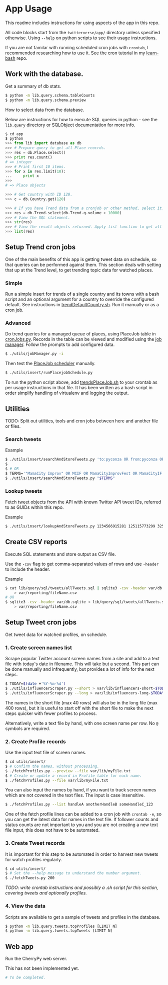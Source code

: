 # App Usage

This readme includes instructions for using aspects of the app in this repo.

All code blocks start from the `twitterverse/app/` directory unless specified otherwise. Using `--help` on python scripts to see their usage instructions.

If you are not familar with running scheduled cron jobs with `crontab`, I recommended researching how to use it. See the cron tutorial in my [learn-bash](https://github.com/MichaelCurrin/learn-bash/tree/master/learn-bash) repo.


## Work with the database.

Get a summary of db stats.

```bash
$ python -m lib.query.schema.tableCounts
$ python -m lib.query.schema.preview
```

How to select data from the database. 

Below are instructions for how to execute SQL queries in python - see the `lib.query` directory or SQLObject documentation for more info.

```python
$ cd app
$ python
>>> from lib import database as db
>>> # Prepare query to get all Place reocrds.
>>> res = db.Place.select()
>>> print res.count()
# => integer
>>> # Print first 10 items.
>>> for x in res.limit(10):
...     print x
>>>
# => Place objects

>>> # Get country with ID 120.
>>> c = db.Country.get(120)

>>> # If you have Trend data from a cronjob or other method, select it.
>>> res = db.Trend.select(db.Trend.q.volume > 10000)
>>> # View the SQL statement.
>>> str(res)
>>> # View the result objects returned. Apply list function to get all data from the generator.
>>> list(res)
```


## Setup Trend cron jobs

One of the main benefits of this app is getting tweet data on schedule, so that queries can be performed against them. This section deals with setting that up at the Trend level, to get trending topic data for watched places.

### Simple

Run a simple insert for trends of a single country and its towns with a bash script and an optional argument for a country to override the configured default. See instructions in [trendDefaultCountry.sh](../tools/cron/trendsDefaultCountry.sh). Run it manually or as a cron job.


### Advanced

Do trend queries for a managed queue of places, using PlaceJob table in [cronJobs.py](../app/models/cronJobs.py). Records in the table can be viewed and modified using the [job manager](../app/utils/jobManager.py). Follow the prompts to add configured data.

```bash
$ ./utils/jobManager.py -i
```

Then test the [PlaceJob scheduler](../app/utils/insert/runPlacejobSchedule.py) manually.

```bash
$ ./utils/insert/runPlacejobSchedule.py
```

To run the python script above, add [trendsPlaceJob.sh](../tools/cron/trendsPlaceJob.sh) to your crontab as per usage instructions in that file. It has been written as a bash script in order simplify handling of virtualenv and logging the output.


## Utilities

TODO: Split out utilities, tools and cron jobs between here and another file or files.


### Search tweets

Example

```bash
$ ./utils/insert/searchAndStoreTweets.py 'to:pyconza OR from:pyconza OR pyconza OR pyconza17 OR za.pycon.org'
$
$ # OR
$ TERMS='"MamaCity Improv" OR MCIF OR MamaCityImprovFest OR MamaCityIF OR mamacityimprovfestival.nutickets.co.za OR mamacityimprovfest.com'
$ ./utils/insert/searchAndStoreTweets.py "$TERMS"
```


### Lookup tweets

Fetch tweet objects from the API with known Twitter API tweet IDs, referred to as GUIDs within this repo.

Example

```bash
$ ./utils/insert/lookupAndStoreTweets.py 1234566915281 125115773299 325882358325
```


## Create CSV reports

Execute SQL statements and store output as CSV file.

Use the `-csv` flag to get comma-separated values of rows and use `-header` to include the header.

Example

```bash
$ cat lib/query/sql/tweets/allTweets.sql | sqlite3 -csv -header var/db.sqlite \
    > var/reporting/fileName.csv
# OR
$ sqlite3 -csv -header var/db.sqlite < lib/query/sql/tweets/allTweets.sql \
    > var/reporting/fileName.csv

```


## Setup Tweet cron jobs

Get tweet data for watched profiles, on schedule.

### 1. Create screen names list

Scrape popular Twitter account screen names from a site and add to a text file with today's date in filename. This will take but a second. This part can be done manually and infrequently, but provides a lot of info for the next steps.

```bash
$ TODAY=$(date +'%Y-%m-%d')
$ ./utils/influencerScraper.py --short > var/lib/influencers-short-$TODAY.txt
$ ./utils/influencerScraper.py --long > var/lib/influencers-long-$TODAY.txt
```

The names in the short file (max 40 rows) will also be in the long file (max 400 rows), but it is useful to start off with the short file to make the next steps quicker with fewer profiles to process.

Alternatively, write a text file by hand, with one screen name per row. No `@` symbols are required.

### 2. Create Profile records

Use the input text file of screen names.

```bash
$ cd utils/insert/
$ # Confirm the names, without processing.
$ ./fetchProfiles.py --preview --file var/lib/myFile.txt
$ # Create or update a record in Profile table for each name.
$ ./fetchProfiles.py --file var/lib/myFile.txt
```

You can also input the names by hand, if you want to track screen names which are not covered in the text files. The input is case insensitive.

```bash
$ ./fetchProfiles.py --list handleA anotherHandleB someHandleC_123
```

One of the fetch profile lines can be added to a cron job with `crontab -e`, so you can get the latest data for names in the text file. If follower counts and status counts are not important to you and you are not creating a new text file input, this does not have to be automated.

### 3. Create Tweet records

It is important for this step to be automated in order to harvest new tweets for watch profiles regularly.

```bash
$ cd utils/insert/
$ # Set the --help message to understand the number argument.
$ ./fetchTweets.py 200
```

_TODO: write crontab instructions and possibly a .sh script for this section, covering tweets and optionally profiles._

### 4. View the data

Scripts are available to get a sample of tweets and profiles in the database.

```bash
$ python -m lib.query.tweets.topProfiles [LIMIT N]
$ python -m lib.query.tweets.topTweets [LIMIT N]
```


## Web app

Run the CherryPy web server.

This has not been implemented yet.

```bash
# To be completed.
```
